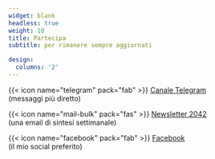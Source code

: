 ```yaml
---
widget: blank
headless: true
weight: 10
title: Partecipa
subtitle: per rimanere sempre aggiornati

design:
  columns: '2'
---
```


{{< icon name="telegram" pack="fab" >}} [Canale Telegram](https://t.me/cecere2042)  
(messaggi più diretto)

{{< icon name="mail-bulk" pack="fas" >}} [Newsletter 2042](https://2042.substack.com/subscribe)  
(una email di sintesi settimanale)

{{< icon name="facebook" pack="fab" >}} [Facebook](https://www.facebook.com/cecere2042)  
(il mio social preferito)
